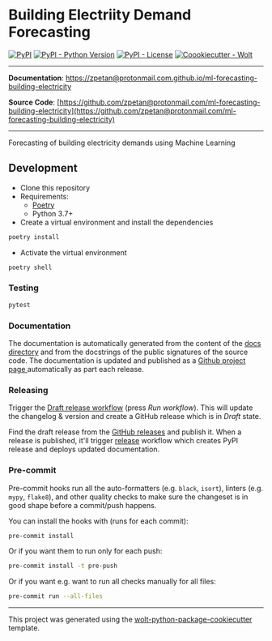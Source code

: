 # Building Electriity Demand Forecasting

[![PyPI](https://img.shields.io/pypi/v/ml-forecasting-building-electricity?style=flat-square)](https://pypi.python.org/pypi/ml-forecasting-building-electricity/)
[![PyPI - Python Version](https://img.shields.io/pypi/pyversions/ml-forecasting-building-electricity?style=flat-square)](https://pypi.python.org/pypi/ml-forecasting-building-electricity/)
[![PyPI - License](https://img.shields.io/pypi/l/ml-forecasting-building-electricity?style=flat-square)](https://pypi.python.org/pypi/ml-forecasting-building-electricity/)
[![Coookiecutter - Wolt](https://img.shields.io/badge/cookiecutter-Wolt-00c2e8?style=flat-square&logo=cookiecutter&logoColor=D4AA00&link=https://github.com/woltapp/wolt-python-package-cookiecutter)](https://github.com/woltapp/wolt-python-package-cookiecutter)


---

**Documentation**: [https://zpetan@protonmail.com.github.io/ml-forecasting-building-electricity](https://zpetan@protonmail.com.github.io/ml-forecasting-building-electricity)

**Source Code**: [https://github.com/zpetan@protonmail.com/ml-forecasting-building-electricity](https://github.com/zpetan@protonmail.com/ml-forecasting-building-electricity)

---

Forecasting of building electricity demands using Machine Learning


## Development

* Clone this repository
* Requirements:
  * [Poetry](https://python-poetry.org/)
  * Python 3.7+
* Create a virtual environment and install the dependencies

```sh
poetry install
```

* Activate the virtual environment

```sh
poetry shell
```

### Testing

```sh
pytest
```

### Documentation

The documentation is automatically generated from the content of the [docs directory](./docs) and from the docstrings
 of the public signatures of the source code. The documentation is updated and published as a [Github project page
 ](https://pages.github.com/) automatically as part each release.

### Releasing

Trigger the [Draft release workflow](https://github.com/zpetan@protonmail.com/ml-forecasting-building-electricity/actions/workflows/draft_release.yml)
(press _Run workflow_). This will update the changelog & version and create a GitHub release which is in _Draft_ state.

Find the draft release from the
[GitHub releases](https://github.com/zpetan@protonmail.com/ml-forecasting-building-electricity/releases) and publish it. When
 a release is published, it'll trigger [release](https://github.com/zpetan@protonmail.com/ml-forecasting-building-electricity/blob/master/.github/workflows/release.yml) workflow which creates PyPI
 release and deploys updated documentation.

### Pre-commit

Pre-commit hooks run all the auto-formatters (e.g. `black`, `isort`), linters (e.g. `mypy`, `flake8`), and other quality
 checks to make sure the changeset is in good shape before a commit/push happens.

You can install the hooks with (runs for each commit):

```sh
pre-commit install
```

Or if you want them to run only for each push:

```sh
pre-commit install -t pre-push
```

Or if you want e.g. want to run all checks manually for all files:

```sh
pre-commit run --all-files
```

---

This project was generated using the [wolt-python-package-cookiecutter](https://github.com/woltapp/wolt-python-package-cookiecutter) template.
